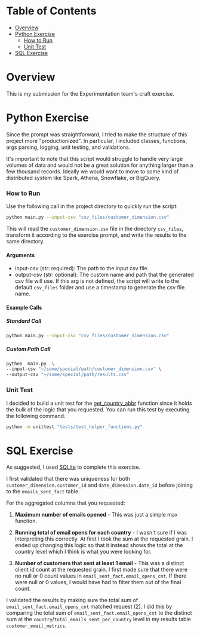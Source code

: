 # Table of Contents
- [Overview](#overview)
- [Python Exercise](#python-exercise)
	- [How to Run](#how-to-run)
	- [Unit Test](#unit-test)
- [SQL Exercise](#sql-exercise)

# Overview
This is my submission for the Experimentation team's craft exercise.

# Python Exercise
Since the prompt was straightforward, I tried to make the structure of this project more "productionized". In particular, I included classes, functions, args parsing, logging, unit testing, and validations.

It's important to note that this script would struggle to handle very large volumes of data and would not be a great solution for anything larger than a few thousand records. Ideally we would want to move to some kind of distributed system like Spark, Athena, Snowflake, or BigQuery.

### How to Run

Use the following call in the project directory to quickly run the script:

```bash
python main.py --input-csv "csv_files/customer_dimension.csv"
```

This will read the `customer_dimension.csv` file in the directory `csv_files`, transform it according to the exercise prompt, and write the results to the same directory.

#### Arguments

- input-csv (str: required): The path to the input csv file.
- output-csv (str: optional): The custom name and path that the generated csv file will use. If this arg is not defined, the script will write to the default `csv_files` folder and use a timestamp to generate the csv file name.

#### Example Calls

##### Standard Call

```bash
python main.py --input-csv "csv_files/customer_dimension.csv"
```

##### Custom Path Call

```bash
python  main.py  \
--input-csv "~/some/special/path/customer_dimension.csv" \
--output-csv "~/some/special/path/results.csv"
```

### Unit Test

I decided to build a unit test for the [get_country_abbr](python_exercise/core/helper_functions.py) function since it holds the bulk of the logic that you requested. You can run this test by executing the following command.

```bash
python -m unittest "tests/test_helper_functions.py"
```

# SQL Exercise

As suggested, I used [SQLite](https://sqliteonline.com/) to complete this exercise.

I first validated that there was uniqueness for both `customer_dimension.customer_id` and `date_dimension.date_id` before joining to the `emails_sent_fact` table.

For the aggregated columns that you requested:

1.  **Maximum number of emails opened** - This was just a simple max function.

2.  **Running total of email opens for each country** - I wasn't sure if I was interpreting this correctly. At first I took the sum at the requested grain. I ended up changing this logic so that it instead shows the total at the country level which I think is what you were looking for.

3.  **Number of customers that sent at least 1 email** - This was a distinct client id count at the requested grain. I first made sure that there were no null or 0 count values in `email_sent_fact.email_opens_cnt`. If there were null or 0 values, I would have had to filter them out of the final count.

I validated the results by making sure the total sum of `email_sent_fact.email_opens_cnt` matched request (2). I did this by comparing the total sum of `email_sent_fact.email_opens_cnt` to the distinct sum at the `country`/`total_emails_sent_per_country` level in my results table `customer_email_metrics`.

